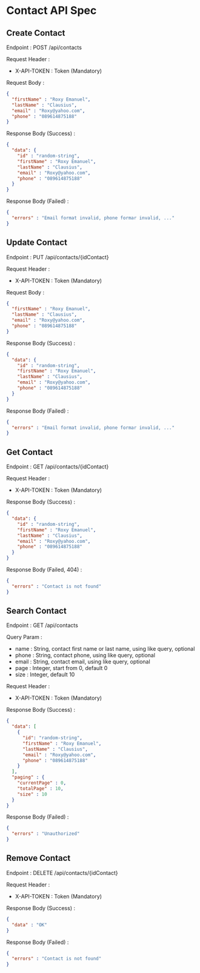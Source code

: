 # Contact API Spec

## Create Contact

Endpoint : POST /api/contacts

Request Header :

- X-API-TOKEN : Token (Mandatory)

Request Body :

```json
{
  "firstName" : "Roxy Emanuel",
  "lastName" : "Clausius",
  "email" : "Roxy@yahoo.com",
  "phone" : "089614875188"
}
```

Response Body (Success) :

```json
{
  "data": {
    "id" : "random-string",
    "firstName" : "Roxy Emanuel",
    "lastName" : "Clausius",
    "email" : "Roxy@yahoo.com",
    "phone" : "089614875188"
  }
}
```

Response Body (Failed) :

```json
{
  "errors" : "Email format invalid, phone formar invalid, ..."
}
```

## Update Contact

Endpoint : PUT /api/contacts/{idContact}

Request Header :

- X-API-TOKEN : Token (Mandatory)

Request Body :

```json
{
  "firstName" : "Roxy Emanuel",
  "lastName" : "Clausius",
  "email" : "Roxy@yahoo.com",
  "phone" : "089614875188"
}
```

Response Body (Success) :

```json
{
  "data": {
    "id" : "random-string",
    "firstName" : "Roxy Emanuel",
    "lastName" : "Clausius",
    "email" : "Roxy@yahoo.com",
    "phone" : "089614875188"
  }
}
```

Response Body (Failed) :

```json
{
  "errors" : "Email format invalid, phone formar invalid, ..."
}
```

## Get Contact

Endpoint : GET /api/contacts/{idContact}

Request Header :

- X-API-TOKEN : Token (Mandatory)

Response Body (Success) :

```json
{
  "data": {
    "id" : "random-string",
    "firstName" : "Roxy Emanuel",
    "lastName" : "Clausius",
    "email" : "Roxy@yahoo.com",
    "phone" : "089614875188"
  }
}
```

Response Body (Failed, 404) :

```json
{
  "errors" : "Contact is not found"
}
```

## Search Contact

Endpoint : GET /api/contacts

Query Param :

- name : String, contact first name or last name, using like query, optional
- phone : String, contact phone, using like query, optional
- email : String, contact email, using like query, optional
- page : Integer, start from 0, default 0
- size : Integer, default 10

Request Header :

- X-API-TOKEN : Token (Mandatory)

Response Body (Success) :

```json
{
  "data": [
    {
      "id": "random-string",
      "firstName" : "Roxy Emanuel",
      "lastName" : "Clausius",
      "email" : "Roxy@yahoo.com",
      "phone" : "089614875188"
    }
  ],
  "paging" : {
    "currentPage" : 0,
    "totalPage" : 10,
    "size" : 10
  }
}
```

Response Body (Failed) :

```json
{
  "errors" : "Unauthorized"
}
```

## Remove Contact

Endpoint : DELETE /api/contacts/{idContact}

Request Header :

- X-API-TOKEN : Token (Mandatory)

Response Body (Success) :

```json
{
  "data" : "OK"
}
```

Response Body (Failed) :

```json
{
  "errors" : "Contact is not found"
}
```